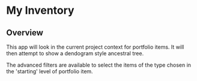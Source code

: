 My Inventory
=========================

## Overview
This app will look in the current project context for portfolio items. It will then attempt to show a dendogram style ancestral tree.

The advanced filters are available to select the items of the type chosen in the 'starting' level of portfolio item.
